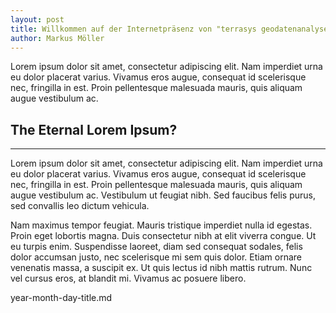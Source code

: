 ```yaml
---
layout: post
title: Willkommen auf der Internetpräsenz von "terrasys geodatenanalyse"
author: Markus Möller
---
```


Lorem ipsum dolor sit amet, consectetur adipiscing elit. Nam imperdiet urna eu dolor placerat varius. Vivamus eros augue, consequat id scelerisque nec, fringilla in est. Proin pellentesque malesuada mauris, quis aliquam augue vestibulum ac. 

## The Eternal Lorem Ipsum? 
-----

Lorem ipsum dolor sit amet, consectetur adipiscing elit. Nam imperdiet urna eu dolor placerat varius. Vivamus eros augue, consequat id scelerisque nec, fringilla in est. Proin pellentesque malesuada mauris, quis aliquam augue vestibulum ac. Vestibulum ut feugiat nibh. Sed faucibus felis purus, sed convallis leo dictum vehicula. 

Nam maximus tempor feugiat. Mauris tristique imperdiet nulla id egestas. Proin eget lobortis magna. Duis consectetur nibh at elit viverra congue. Ut eu turpis enim. Suspendisse laoreet, diam sed consequat sodales, felis dolor accumsan justo, nec scelerisque mi sem quis dolor. Etiam ornare venenatis massa, a suscipit ex. Ut quis lectus id nibh mattis rutrum. Nunc vel cursus eros, at blandit mi. Vivamus ac posuere libero.

year-month-day-title.md
